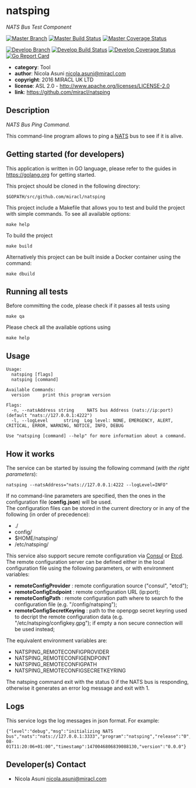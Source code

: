 # natsping

*NATS Bus Test Component*

[![Master Branch](https://img.shields.io/badge/-master:-gray.svg)](https://github.com/miracl/natsping/tree/master)
[![Master Build Status](https://secure.travis-ci.org/miracl/natsping.png?branch=master)](https://travis-ci.org/miracl/natsping?branch=master)
[![Master Coverage Status](https://coveralls.io/repos/miracl/natsping/badge.svg?branch=master&service=github)](https://coveralls.io/github/miracl/natsping?branch=master)

[![Develop Branch](https://img.shields.io/badge/-develop:-gray.svg)](https://github.com/miracl/natsping/tree/develop)
[![Develop Build Status](https://secure.travis-ci.org/miracl/natsping.png?branch=develop)](https://travis-ci.org/miracl/natsping?branch=develop)
[![Develop Coverage Status](https://coveralls.io/repos/miracl/natsping/badge.svg?branch=develop&service=github)](https://coveralls.io/github/miracl/natsping?branch=develop)
[![Go Report Card](https://goreportcard.com/badge/github.com/miracl/natsping)](https://goreportcard.com/report/github.com/miracl/natsping)

* **category**:    Tool
* **author**:      Nicola Asuni <nicola.asuni@miracl.com>
* **copyright**:   2016 MIRACL UK LTD
* **license**:     ASL 2.0 - http://www.apache.org/licenses/LICENSE-2.0
* **link**:        https://github.com/miracl/natsping

## Description

*NATS Bus Ping Command.*

This command-line program allows to ping a [NATS](http://nats.io) bus to see if it is alive.


## Getting started (for developers)

This application is written in GO language, please refer to the guides in https://golang.org for getting started.

This project should be cloned in the following directory:
```
$GOPATH/src/github.com/miracl/natsping
```

This project include a Makefile that allows you to test and build the project with simple commands.
To see all available options:
```
make help
```

To build the project
```
make build
```


Alternatively this project can be built inside a Docker container using the command:
```
make dbuild
```

## Running all tests

Before committing the code, please check if it passes all tests using
```
make qa
```

Please check all the available options using
```
make help
```


## Usage

```
Usage:
  natsping [flags]
  natsping [command]

Available Commands:
  version     print this program version

Flags:
  -n, --natsAddress string     NATS bus Address (nats://ip:port) (default "nats://127.0.0.1:4222")
  -l, --logLevel      string  Log level: NONE, EMERGENCY, ALERT, CRITICAL, ERROR, WARNING, NOTICE, INFO, DEBUG

Use "natsping [command] --help" for more information about a command.
```

## How it works

The service can be started by issuing the following command (*with the right parameters*):

```
natsping --natsAddress="nats://127.0.0.1:4222 --logLevel=INFO"
```

If no command-line parameters are specified, then the ones in the configuration file (**config.json**) will be used.  
The configuration files can be stored in the current directory or in any of the following (in order of precedence):
* ./
* config/
* $HOME/natsping/
* /etc/natsping/


This service also support secure remote configuration via [Consul](https://www.consul.io/) or [Etcd](https://github.com/coreos/etcd).  
The remote configuration server can be defined either in the local configuration file using the following parameters, or with environment variables:

* **remoteConfigProvider** : remote configuration source ("consul", "etcd");
* **remoteConfigEndpoint** : remote configuration URL (ip:port);
* **remoteConfigPath** : remote configuration path where to search fo the configuration file (e.g. "/config/natsping");
* **remoteConfigSecretKeyring** : path to the openpgp secret keyring used to decript the remote configuration data (e.g. "/etc/natsping/configkey.gpg"); if empty a non secure connection will be used instead;

The equivalent environment variables are:

* NATSPING_REMOTECONFIGPROVIDER
* NATSPING_REMOTECONFIGENDPOINT
* NATSPING_REMOTECONFIGPATH
* NATSPING_REMOTECONFIGSECRETKEYRING


The natsping command exit with the status 0 if the NATS bus is responding, otherwise it generates an error log message and exit with 1.



## Logs

This service logs the log messages in json format.
For example:
```
{"level":"debug","msg":"initializing NATS bus","nats":"nats://127.0.0.1:3333","program":"natsping","release":"0","time":"2016-08-01T11:20:06+01:00","timestamp":1470046806839088130,"version":"0.0.0"}
```

## Developer(s) Contact

* Nicola Asuni <nicola.asuni@miracl.com>
